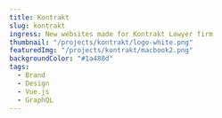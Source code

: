 ```yaml
---
title: Kontrakt
slug: kontrakt
ingress: New websites made for Kontrakt Lawyer firm
thumbnail: "/projects/kontrakt/logo-white.png"
featuredImg: "/projects/kontrakt/macbook2.png"
backgroundColor: "#1a488d"
tags:
  - Brand
  - Design
  - Vue.js
  - GraphQL
---
```


